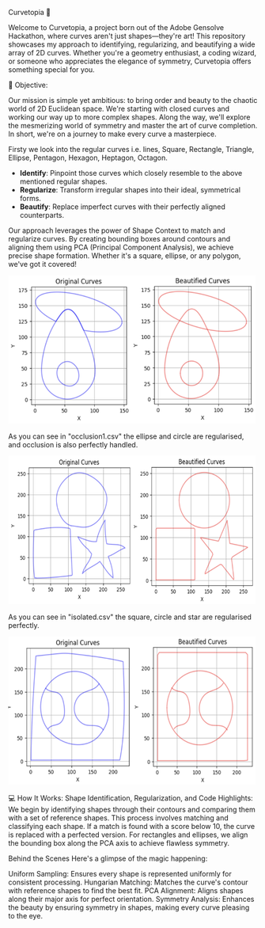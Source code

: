Curvetopia 🌈

Welcome to Curvetopia, a project born out of the Adobe Gensolve Hackathon, where curves aren't just shapes—they're art! This repository showcases my approach to identifying, regularizing, and beautifying a wide array of 2D curves. Whether you're a geometry enthusiast, a coding wizard, or someone who appreciates the elegance of symmetry, Curvetopia offers something special for you.

🎯 Objective:

Our mission is simple yet ambitious: to bring order and beauty to the chaotic world of 2D Euclidean space. We're starting with closed curves and working our way up to more complex shapes. Along the way, we'll explore the mesmerizing world of symmetry and master the art of curve completion. In short, we're on a journey to make every curve a masterpiece.

Firsty we look into the regular curves i.e. lines, Square, Rectangle, Triangle, Ellipse, Pentagon, Hexagon, Heptagon, Octagon.

- **Identify**: Pinpoint those curves which closely resemble to the above mentioned regular shapes.
- **Regularize**: Transform irregular shapes into their ideal, symmetrical forms.
- **Beautify**: Replace imperfect curves with their perfectly aligned counterparts.
  
Our approach leverages the power of Shape Context to match and regularize curves. By creating bounding boxes around contours and aligning them using PCA (Principal Component Analysis), we achieve precise shape formation. Whether it's a square, ellipse, or any polygon, we've got it covered!

<img src="images/Screenshot%202024-08-09%20at%2011.05.19%20PM.png" alt="Project Screenshot" width="250" height="300"/><img src="images/Ex2.png" alt="Project Screenshot" width="250" height="300"/>

As you can see in "occlusion1.csv" the ellipse and circle are regularised, and occlusion is also perfectly handled.

<img src="images/Ex2.1.png" alt="Project Screenshot" width="250" height="300"/><img src="images/Ex2.2.png" alt="Project Screenshot" width="250" height="300"/>

As you can see in "isolated.csv" the square, circle and star are regularised perfectly.

<img src="images/Ex3.1.png" alt="Project Screenshot" width="250" height="300"/><img src="images/Ex3.2.png" alt="Project Screenshot" width="250" height="300"/>







💻 How It Works: Shape Identification, Regularization, and Code Highlights:
We begin by identifying shapes through their contours and comparing them with a set of reference shapes. This process involves matching and classifying each shape. If a match is found with a score below 10, the curve is replaced with a perfected version. For rectangles and ellipses, we align the bounding box along the PCA axis to achieve flawless symmetry.





Behind the Scenes
Here's a glimpse of the magic happening:

Uniform Sampling: Ensures every shape is represented uniformly for consistent processing.
Hungarian Matching: Matches the curve's contour with reference shapes to find the best fit.
PCA Alignment: Aligns shapes along their major axis for perfect orientation.
Symmetry Analysis: Enhances the beauty by ensuring symmetry in shapes, making every curve pleasing to the eye.


